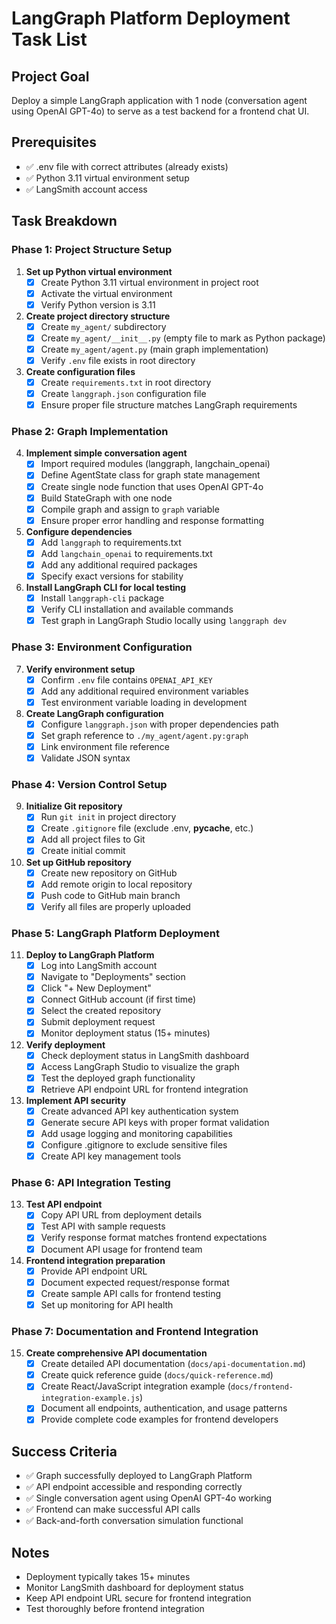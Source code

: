 # LangGraph Platform Deployment Task List

## Project Goal
Deploy a simple LangGraph application with 1 node (conversation agent using OpenAI GPT-4o) to serve as a test backend for a frontend chat UI.

## Prerequisites
- ✅ .env file with correct attributes (already exists)
- ✅ Python 3.11 virtual environment setup
- ✅ LangSmith account access

## Task Breakdown

### Phase 1: Project Structure Setup
1. **Set up Python virtual environment**
   - [x] Create Python 3.11 virtual environment in project root
   - [x] Activate the virtual environment
   - [x] Verify Python version is 3.11

2. **Create project directory structure**
   - [x] Create `my_agent/` subdirectory
   - [x] Create `my_agent/__init__.py` (empty file to mark as Python package)
   - [x] Create `my_agent/agent.py` (main graph implementation)
   - [x] Verify `.env` file exists in root directory

3. **Create configuration files**
   - [x] Create `requirements.txt` in root directory
   - [x] Create `langgraph.json` configuration file
   - [x] Ensure proper file structure matches LangGraph requirements

### Phase 2: Graph Implementation
4. **Implement simple conversation agent**
   - [x] Import required modules (langgraph, langchain_openai)
   - [x] Define AgentState class for graph state management
   - [x] Create single node function that uses OpenAI GPT-4o
   - [x] Build StateGraph with one node
   - [x] Compile graph and assign to `graph` variable
   - [x] Ensure proper error handling and response formatting

5. **Configure dependencies**
   - [x] Add `langgraph` to requirements.txt
   - [x] Add `langchain_openai` to requirements.txt
   - [x] Add any additional required packages
   - [x] Specify exact versions for stability

6. **Install LangGraph CLI for local testing**
   - [x] Install `langgraph-cli` package
   - [x] Verify CLI installation and available commands
   - [x] Test graph in LangGraph Studio locally using `langgraph dev`

### Phase 3: Environment Configuration
7. **Verify environment setup**
   - [x] Confirm `.env` file contains `OPENAI_API_KEY`
   - [x] Add any additional required environment variables
   - [x] Test environment variable loading in development

8. **Create LangGraph configuration**
   - [x] Configure `langgraph.json` with proper dependencies path
   - [x] Set graph reference to `./my_agent/agent.py:graph`
   - [x] Link environment file reference
   - [x] Validate JSON syntax

### Phase 4: Version Control Setup
9. **Initialize Git repository**
   - [x] Run `git init` in project directory
   - [x] Create `.gitignore` file (exclude .env, __pycache__, etc.)
   - [x] Add all project files to Git
   - [x] Create initial commit

10. **Set up GitHub repository**
    - [x] Create new repository on GitHub
    - [x] Add remote origin to local repository
    - [x] Push code to GitHub main branch
    - [x] Verify all files are properly uploaded

### Phase 5: LangGraph Platform Deployment
11. **Deploy to LangGraph Platform**
    - [x] Log into LangSmith account
    - [x] Navigate to "Deployments" section
    - [x] Click "+ New Deployment"
    - [x] Connect GitHub account (if first time)
    - [x] Select the created repository
    - [x] Submit deployment request
    - [x] Monitor deployment status (15+ minutes)

12. **Verify deployment**
    - [x] Check deployment status in LangSmith dashboard
    - [x] Access LangGraph Studio to visualize the graph
    - [x] Test the deployed graph functionality
    - [x] Retrieve API endpoint URL for frontend integration

13. **Implement API security**
    - [x] Create advanced API key authentication system
    - [x] Generate secure API keys with proper format validation
    - [x] Add usage logging and monitoring capabilities
    - [x] Configure .gitignore to exclude sensitive files
    - [x] Create API key management tools

### Phase 6: API Integration Testing
13. **Test API endpoint**
    - [x] Copy API URL from deployment details
    - [x] Test API with sample requests
    - [x] Verify response format matches frontend expectations
    - [x] Document API usage for frontend team

14. **Frontend integration preparation**
    - [x] Provide API endpoint URL
    - [x] Document expected request/response format
    - [x] Create sample API calls for frontend testing
    - [x] Set up monitoring for API health

### Phase 7: Documentation and Frontend Integration
15. **Create comprehensive API documentation**
    - [x] Create detailed API documentation (`docs/api-documentation.md`)
    - [x] Create quick reference guide (`docs/quick-reference.md`)
    - [x] Create React/JavaScript integration example (`docs/frontend-integration-example.js`)
    - [x] Document all endpoints, authentication, and usage patterns
    - [x] Provide complete code examples for frontend developers

## Success Criteria
- ✅ Graph successfully deployed to LangGraph Platform
- ✅ API endpoint accessible and responding correctly
- ✅ Single conversation agent using OpenAI GPT-4o working
- ✅ Frontend can make successful API calls
- ✅ Back-and-forth conversation simulation functional

## Notes
- Deployment typically takes 15+ minutes
- Monitor LangSmith dashboard for deployment status
- Keep API endpoint URL secure for frontend integration
- Test thoroughly before frontend integration
